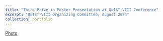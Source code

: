```yaml
---
title: "Third Prize in Poster Presentation at QuIST-VIII Conference"
excerpt: "QuIST-VIII Organizing Committee, August 2024"
collection: portfolio
---
```

[Photo](../images/20240804.jpg)

